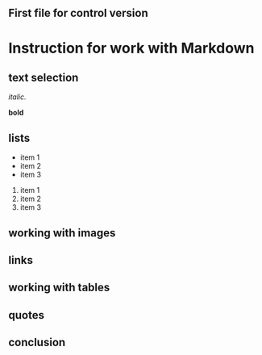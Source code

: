 ## First file for control version

# Instruction for work with Markdown

## text selection

_italic._

**bold**

## lists

- item 1
- item 2
- item 3

1. item 1
2. item 2
3. item 3

## working with images

## links

## working with tables

## quotes

## conclusion
